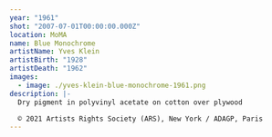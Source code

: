 ```yaml
---
year: "1961"
shot: "2007-07-01T00:00:00.000Z"
location: MoMA
name: Blue Monochrome
artistName: Yves Klein
artistBirth: "1928"
artistDeath: "1962"
images:
  - image: ./yves-klein-blue-monochrome-1961.png
description: |-
  Dry pigment in polyvinyl acetate on cotton over plywood

  © 2021 Artists Rights Society (ARS), New York / ADAGP, Paris
---
```

